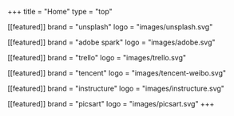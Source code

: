 +++
title = "Home"
type = "top"

[[featured]]
brand = "unsplash"
logo = "images/unsplash.svg"

[[featured]]
brand = "adobe spark"
logo = "images/adobe.svg"

[[featured]]
brand = "trello"
logo = "images/trello.svg"

[[featured]]
brand = "tencent"
logo = "images/tencent-weibo.svg"

[[featured]]
brand = "instructure"
logo = "images/instructure.svg"

[[featured]]
brand = "picsart"
logo = "images/picsart.svg"
+++
